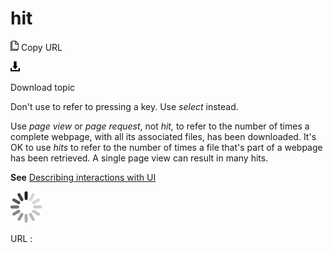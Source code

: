 # hit

![Copy URL](media/hit/Copy.png)
Copy URL

![Download](media/hit/Download.png)

Download topic

Don't use to refer to pressing a key. Use *select* instead. 

Use *page view* or *page request*, not *hit,* to refer to the number of times a complete webpage, with all its associated files, has been downloaded. It's OK to use *hits* to
refer to the number of times a file that's part of a webpage has been
retrieved. A single page view can result in many hits. 

**See** [Describing interactions with UI](https://worldready.cloudapp.net/Styleguide/Read?id=2700&topicid=26472)

![In progress](media/hit/activity-large.gif)

URL :
